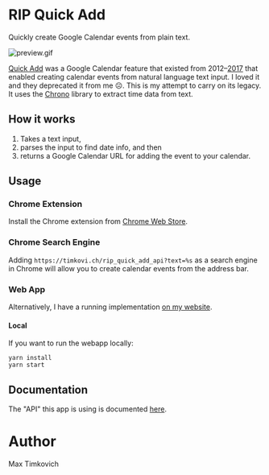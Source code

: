 # RIP Quick Add

Quickly create Google Calendar events from plain text.

![preview.gif](https://raw.githubusercontent.com/mtimkovich/rip_quick_add/main/preview.gif)

[Quick Add][article] was a Google Calendar feature that existed from 2012–[2017][rip] that enabled creating calendar events from natural language text input. I loved it and they deprecated it from me ☹️. This is my attempt to carry on its legacy. It uses the [Chrono][chrono] library to extract time data from text.

## How it works

1. Takes a text input,
2. parses the input to find date info, and then
3. returns a Google Calendar URL for adding the event to your calendar.

## Usage

### Chrome Extension
Install the Chrome extension from [Chrome Web Store][webstore].

### Chrome Search Engine

Adding `https://timkovi.ch/rip_quick_add_api?text=%s` as a search engine in Chrome will allow you to create calendar events from the address bar.

### Web App
Alternatively, I have a running implementation [on my website][max].

#### Local
If you want to run the webapp locally:

```
yarn install
yarn start
```

## Documentation

The "API" this app is using is documented [here][docs].

# Author

Max Timkovich

[article]: https://gsuitetips.com/tips/calendar/use-quick-add-to-speed-up-google-calendar-entries/
[docs]: https://github.com/InteractionDesignFoundation/add-event-to-calendar-docs/blob/main/services/google.md#google
[max]: https://timkovi.ch/rip_quick_add
[chrono]: https://github.com/wanasit/chrono
[rip]: https://joshdance.medium.com/i-miss-google-cal-quick-add-d4beee62fd27
[webstore]: https://chrome.google.com/webstore/detail/rip-quick-add/einookkhlkagdckkngcebldmicpilpmk
